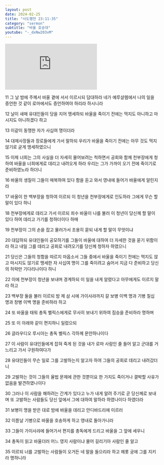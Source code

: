 ```yaml
---
layout: post
date: 2024-02-25
title: "사도행전 23:11-35"
category: "sermon"
subtitle: "바울 호송대"
youtube: "-_dxNw203vM"
---
```


<div class="youtube margin-large">
    <iframe src="https://www.youtube.com/embed/-_dxNw203vM" title="YouTube video player" frameborder="0" allow="accelerometer; autoplay; clipboard-write; encrypted-media; gyroscope; picture-in-picture; web-share" allowfullscreen></iframe>
</div>

11 그 날 밤에 주께서 바울 곁에 서서 이르시되 담대하라 네가 예루살렘에서 나의 일을 증언한 것 같이 로마에서도 증언하여야 하리라 하시니라

12 날이 새매 유대인들이 당을 지어 맹세하되 바울을 죽이기 전에는 먹지도 아니하고 마시지도 아니하겠다 하고

13 이같이 동맹한 자가 사십여 명이더라

14 대제사장들과 장로들에게 가서 말하되 우리가 바울을 죽이기 전에는 아무 것도 먹지 않기로 굳게 맹세하였으니

15 이제 너희는 그의 사실을 더 자세히 물어보려는 척하면서 공회와 함께 천부장에게 청하여 바울을 너희에게로 데리고 내려오게 하라 우리는 그가 가까이 오기 전에 죽이기로 준비하였노라 하더니

16 바울의 생질이 그들이 매복하여 있다 함을 듣고 와서 영내에 들어가 바울에게 알린지라

17 바울이 한 백부장을 청하여 이르되 이 청년을 천부장에게로 인도하라 그에게 무슨 할 말이 있다 하니

18 천부장에게로 데리고 가서 이르되 죄수 바울이 나를 불러 이 청년이 당신께 할 말이 있다 하여 데리고 가기를 청하더이다 하매

19 천부장이 그의 손을 잡고 물러가서 조용히 묻되 내게 할 말이 무엇이냐

20 대답하되 유대인들이 공모하기를 그들이 바울에 대하여 더 자세한 것을 묻기 위함이라 하고 내일 그를 데리고 공회로 내려오기를 당신께 청하자 하였으니

21 당신은 그들의 청함을 따르지 마옵소서 그들 중에서 바울을 죽이기 전에는 먹지도 않고 마시지도 않기로 맹세한 자 사십여 명이 그를 죽이려고 숨어서 지금 다 준비하고 당신의 허락만 기다리나이다 하니

22 이에 천부장이 청년을 보내며 경계하되 이 일을 내게 알렸다고 아무에게도 이르지 말라 하고

23 백부장 둘을 불러 이르되 밤 제 삼 시에 가이사랴까지 갈 보병 이백 명과 기병 칠십 명과 창병 이백 명을 준비하라 하고

24 또 바울을 태워 총독 벨릭스에게로 무사히 보내기 위하여 짐승을 준비하라 명하며

25 또 이 아래와 같이 편지하니 일렀으되

26 글라우디오 루시아는 총독 벨릭스 각하께 문안하나이다

27 이 사람이 유대인들에게 잡혀 죽게 된 것을 내가 로마 사람인 줄 들어 알고 군대를 거느리고 가서 구원하여다가

28 유대인들이 무슨 일로 그를 고발하는지 알고자 하여 그들의 공회로 데리고 내려갔더니

29 고발하는 것이 그들의 율법 문제에 관한 것뿐이요 한 가지도 죽이거나 결박할 사유가 없음을 발견하였나이다

30 그러나 이 사람을 해하려는 간계가 있다고 누가 내게 알려 주기로 곧 당신께로 보내며 또 고발하는 사람들도 당신 앞에서 그에 대하여 말하라 하였나이다 하였더라

31 보병이 명을 받은 대로 밤에 바울을 데리고 안디바드리에 이르러

32 이튿날 기병으로 바울을 호송하게 하고 영내로 돌아가니라

33 그들이 가이사랴에 들어가서 편지를 총독에게 드리고 바울을 그 앞에 세우니

34 총독이 읽고 바울더러 어느 영지 사람이냐 물어 길리기아 사람인 줄 알고

35 이르되 너를 고발하는 사람들이 오거든 네 말을 들으리라 하고 헤롯 궁에 그를 지키라 명하니라

